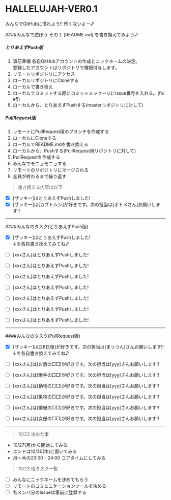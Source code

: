 HALLELUJAH-VER0.1
=================

みんなでGitHubに慣れよう!! 怖くないよー♪  

####みんなで遊ぼう その１ [README.md] を書き換えてみよう♪  

##### とりあえずPush版  
1. 事前準備 各自GitHubアカウントの作成とニックネームの決定。  
   登録したアカウントはリポジトリで権限付与します。  
1. リモートリポジトリにアクセス  
1. ローカルリポジトリにCloneする  
1. ローカルで書き換え  
1. ローカルでコミットする際にコミットメッセージにissue番号を入れる。(fix #5)  
1. ローカルから、とりあえずPushする(masterリポジトリに対して)  

##### PullRequest版  
1. リモートにPullRequest用のブランチを作成する
1. ローカルにCloneする  
1. ローカルでREADME.mdを書き換える  
1. ローカルから、Pushする(PullRequest用リポジトリに対して)
1. PullRequestを作成する  
1. みんなでモニョモニョする  
1. リモートのリポジトリにマージされる  
1. 全員が終わるまで繰り返す  

>書き換える内容は以下  

- [x] [ザッキー]はとりあえずPushしました!  
- [x] [ザッキー]は[カブトムシ]が好きです。次の担当は[オトメさん]お願いします!!  

***

####みんなのタスク(とりあえずPush版)  

- [x] [ザッキー]はとりあえずPushしました!  
↓を各自書き換えてみてね♪  

- [ ] [xxxさん]はとりあえずPushしました!  
- [ ] [xxxさん]はとりあえずPushしました!  
- [ ] [xxxさん]はとりあえずPushしました!  
- [ ] [xxxさん]はとりあえずPushしました!  
- [ ] [xxxさん]はとりあえずPushしました!  
- [ ] [xxxさん]はとりあえずPushしました!  
- [ ] [xxxさん]はとりあえずPushしました!  

***

####みんなのタスク(PullRequest版)  
- [x] [ザッキー]は[28日後]が好きです。次の担当は[まっつん]さんお願いします!!  
↓を各自書き換えてみてね♪  

- [ ] [xxxさん]は[お酒の□□]が好きです。次の担当は[yyy]さんお願いします!!  
- [ ] [xxxさん]は[歌手の□□]が好きです。次の担当は[yyy]さんお願いします!!  
- [ ] [xxxさん]は[動物の□□]が好きです。次の担当は[yyy]さんお願いします!!  
- [ ] [xxxさん]は[果物の□□]が好きです。次の担当は[yyy]さんお願いします!!  
- [ ] [xxxさん]は[俳優の□□]が好きです。次の担当は[yyy]さんお願いします!!  
- [ ] [xxxさん]は[女優の□□]が好きです。次の担当は[yyy]さんお願いします!!  

***

>10/23 決めた事  
* 10/27(月)から開始してみる  
* エンドは10/30(木)に置いてみる  
* 月〜木の23:00 - 24:00 コアタイムにしてみる  

>10/23 残タスク一覧  

- [ ] みんなにニックネームを決めてもらう  
- [ ] リモートのコミュニケーションツールを決める  
- [ ] 各メンバ分のIssueは事前に登録する
